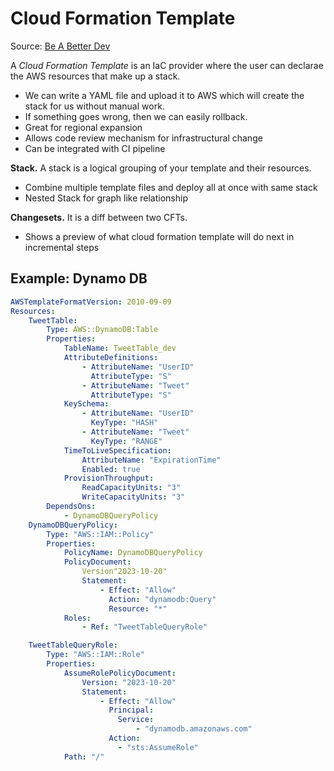 # Cloud Formation Template

Source: [Be A Better Dev](https://www.youtube.com/watch?v=0Sh9OySCyb4)

A *Cloud Formation Template* is an IaC provider where the user can declarae the AWS resources that make up a stack.

- We can write a YAML file and upload it to AWS which will create the stack for us without manual work.
- If something goes wrong, then we can easily rollback.
- Great for regional expansion
- Allows code review mechanism for infrastructural change
- Can be integrated with CI pipeline

**Stack.** A stack is a logical grouping of your template and their resources.

- Combine multiple template files and deploy all at once with same stack
- Nested Stack for graph like relationship

**Changesets.** It is a diff between two CFTs.

- Shows a preview of what cloud formation template will do next in incremental steps

## Example: Dynamo DB


```yaml
AWSTemplateFormatVersion: 2010-09-09
Resources:
    TweetTable:
        Type: AWS::DynamoDB:Table
        Properties:
            TableName: TweetTable_dev
            AttributeDefinitions:
                - AttributeName: "UserID"
                  AttributeType: "S"
                - AttributeName: "Tweet"
                  AttributeType: "S"
            KeySchema:
                - AttributeName: "UserID"
                  KeyType: "HASH"
                - AttributeName: "Tweet"
                  KeyType: "RANGE"
            TimeToLiveSpecification:
                AttributeName: "ExpirationTime"
                Enabled: true
            ProvisionThroughput:
                ReadCapacityUnits: "3"
                WriteCapacityUnits: "3"
        DependsOns:
            - DynamoDBQueryPolicy
    DynamoDBQueryPolicy:
        Type: "AWS::IAM::Policy"
        Properties:
            PolicyName: DynamoDBQueryPolicy
            PolicyDocument: 
                Version"2023-10-20"
                Statement:
                    - Effect: "Allow"
                      Action: "dynamodb:Query"
                      Resource: "*"
            Roles:
                - Ref: "TweetTableQueryRole"

    TweetTableQueryRole:
        Type: "AWS::IAM::Role"
        Properties:
            AssumeRolePolicyDocument:
                Version: "2023-10-20"
                Statement:
                    - Effect: "Allow"
                      Principal:
                        Service:
                            - "dynamodb.amazonaws.com"
                      Action:
                        - "sts:AssumeRole"
            Path: "/"

```

